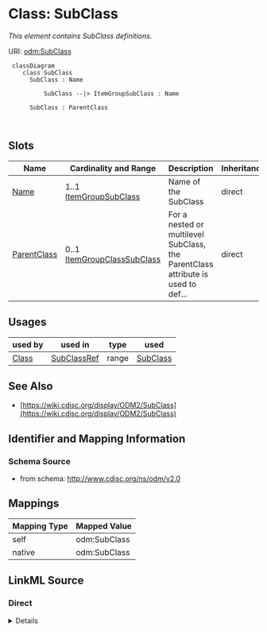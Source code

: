 # Class: SubClass


_This element contains SubClass definitions._





URI: [odm:SubClass](http://www.cdisc.org/ns/odm/v2.0/SubClass)



```mermaid
 classDiagram
    class SubClass
      SubClass : Name
        
          SubClass --|> ItemGroupSubClass : Name
        
      SubClass : ParentClass
        
      
```




<!-- no inheritance hierarchy -->


## Slots

| Name | Cardinality and Range | Description | Inheritance |
| ---  | --- | --- | --- |
| [Name](Name.md) | 1..1 <br/> [ItemGroupSubClass](ItemGroupSubClass.md) | Name of the SubClass | direct |
| [ParentClass](ParentClass.md) | 0..1 <br/> [ItemGroupClassSubClass](ItemGroupClassSubClass.md) | For a nested or multilevel SubClass, the ParentClass attribute is used to def... | direct |





## Usages

| used by | used in | type | used |
| ---  | --- | --- | --- |
| [Class](Class.md) | [SubClassRef](SubClassRef.md) | range | [SubClass](SubClass.md) |






## See Also

* [https://wiki.cdisc.org/display/ODM2/SubClass](https://wiki.cdisc.org/display/ODM2/SubClass)

## Identifier and Mapping Information







### Schema Source


* from schema: http://www.cdisc.org/ns/odm/v2.0





## Mappings

| Mapping Type | Mapped Value |
| ---  | ---  |
| self | odm:SubClass |
| native | odm:SubClass |





## LinkML Source

<!-- TODO: investigate https://stackoverflow.com/questions/37606292/how-to-create-tabbed-code-blocks-in-mkdocs-or-sphinx -->

### Direct

<details>
```yaml
name: SubClass
description: This element contains SubClass definitions.
from_schema: http://www.cdisc.org/ns/odm/v2.0
see_also:
- https://wiki.cdisc.org/display/ODM2/SubClass
slots:
- Name
- ParentClass
slot_usage:
  Name:
    name: Name
    description: Name of the SubClass
    comments:
    - 'Required

      range:text

      Text must follow CDISC Controlled Terminology for SubClass.'
    domain_of:
    - Alias
    - MetaDataVersion
    - Standard
    - StudyEventGroupDef
    - StudyEventDef
    - ItemGroupDef
    - Class
    - SubClass
    - SourceItem
    - Resource
    - ItemDef
    - CodeList
    - MethodDef
    - Parameter
    - ReturnValue
    - ConditionDef
    - StudyObjective
    - StudyEndPoint
    - StudyTargetPopulation
    - StudyEstimand
    - Arm
    - Epoch
    - StudyTiming
    - TransitionTimingConstraint
    - AbsoluteTimingConstraint
    - RelativeTimingConstraint
    - DurationTimingConstraint
    - WorkflowDef
    - Transition
    - Branching
    - Criterion
    - ExceptionEvent
    - Organization
    - Location
    - Query
    range: ItemGroupSubClass
    required: true
  ParentClass:
    name: ParentClass
    description: 'For a nested or multilevel SubClass, the ParentClass attribute is
      used to define the hierarchy. '
    comments:
    - 'Optional

      range:text

      Text must follow CDISC Controlled Terminology for Class or SubClass.'
    domain_of:
    - SubClass
    range: ItemGroupClassSubClass
class_uri: odm:SubClass

```
</details>

### Induced

<details>
```yaml
name: SubClass
description: This element contains SubClass definitions.
from_schema: http://www.cdisc.org/ns/odm/v2.0
see_also:
- https://wiki.cdisc.org/display/ODM2/SubClass
slot_usage:
  Name:
    name: Name
    description: Name of the SubClass
    comments:
    - 'Required

      range:text

      Text must follow CDISC Controlled Terminology for SubClass.'
    domain_of:
    - Alias
    - MetaDataVersion
    - Standard
    - StudyEventGroupDef
    - StudyEventDef
    - ItemGroupDef
    - Class
    - SubClass
    - SourceItem
    - Resource
    - ItemDef
    - CodeList
    - MethodDef
    - Parameter
    - ReturnValue
    - ConditionDef
    - StudyObjective
    - StudyEndPoint
    - StudyTargetPopulation
    - StudyEstimand
    - Arm
    - Epoch
    - StudyTiming
    - TransitionTimingConstraint
    - AbsoluteTimingConstraint
    - RelativeTimingConstraint
    - DurationTimingConstraint
    - WorkflowDef
    - Transition
    - Branching
    - Criterion
    - ExceptionEvent
    - Organization
    - Location
    - Query
    range: ItemGroupSubClass
    required: true
  ParentClass:
    name: ParentClass
    description: 'For a nested or multilevel SubClass, the ParentClass attribute is
      used to define the hierarchy. '
    comments:
    - 'Optional

      range:text

      Text must follow CDISC Controlled Terminology for Class or SubClass.'
    domain_of:
    - SubClass
    range: ItemGroupClassSubClass
attributes:
  Name:
    name: Name
    description: Name of the SubClass
    comments:
    - 'Required

      range:text

      Text must follow CDISC Controlled Terminology for SubClass.'
    from_schema: http://www.cdisc.org/ns/odm/v2.0
    rank: 1000
    alias: Name
    owner: SubClass
    domain_of:
    - Alias
    - MetaDataVersion
    - Standard
    - StudyEventGroupDef
    - StudyEventDef
    - ItemGroupDef
    - Class
    - SubClass
    - SourceItem
    - Resource
    - ItemDef
    - CodeList
    - MethodDef
    - Parameter
    - ReturnValue
    - ConditionDef
    - StudyObjective
    - StudyEndPoint
    - StudyTargetPopulation
    - StudyEstimand
    - Arm
    - Epoch
    - StudyTiming
    - TransitionTimingConstraint
    - AbsoluteTimingConstraint
    - RelativeTimingConstraint
    - DurationTimingConstraint
    - WorkflowDef
    - Transition
    - Branching
    - Criterion
    - ExceptionEvent
    - Organization
    - Location
    - Query
    range: ItemGroupSubClass
    required: true
  ParentClass:
    name: ParentClass
    description: 'For a nested or multilevel SubClass, the ParentClass attribute is
      used to define the hierarchy. '
    comments:
    - 'Optional

      range:text

      Text must follow CDISC Controlled Terminology for Class or SubClass.'
    from_schema: http://www.cdisc.org/ns/odm/v2.0
    rank: 1000
    alias: ParentClass
    owner: SubClass
    domain_of:
    - SubClass
    range: ItemGroupClassSubClass
class_uri: odm:SubClass

```
</details>